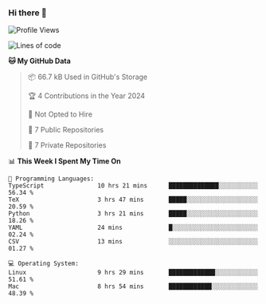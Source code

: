 ### Hi there 👋

<!--
**huayuan4396/huayuan4396** is a ✨ _special_ ✨ repository because its `README.md` (this file) appears on your GitHub profile.

Here are some ideas to get you started:

- 🔭 I’m currently working on ...
- 🌱 I’m currently learning ...
- 👯 I’m looking to collaborate on ...
- 🤔 I’m looking for help with ...
- 💬 Ask me about ...
- 📫 How to reach me: ...
- 😄 Pronouns: ...
- ⚡ Fun fact: ...
-->

<!--START_SECTION:waka-->
![Profile Views](http://img.shields.io/badge/Profile%20Views-1-blue)

![Lines of code](https://img.shields.io/badge/From%20Hello%20World%20I%27ve%20Written-239.3%20thousand%20lines%20of%20code-blue)

**🐱 My GitHub Data** 

> 📦 66.7 kB Used in GitHub's Storage 
 > 
> 🏆 4 Contributions in the Year 2024
 > 
> 🚫 Not Opted to Hire
 > 
> 📜 7 Public Repositories 
 > 
> 🔑 7 Private Repositories 
 > 
📊 **This Week I Spent My Time On** 

```text
💬 Programming Languages: 
TypeScript               10 hrs 21 mins      ██████████████░░░░░░░░░░░   56.34 % 
TeX                      3 hrs 47 mins       █████░░░░░░░░░░░░░░░░░░░░   20.59 % 
Python                   3 hrs 21 mins       █████░░░░░░░░░░░░░░░░░░░░   18.26 % 
YAML                     24 mins             █░░░░░░░░░░░░░░░░░░░░░░░░   02.24 % 
CSV                      13 mins             ░░░░░░░░░░░░░░░░░░░░░░░░░   01.27 % 

💻 Operating System: 
Linux                    9 hrs 29 mins       █████████████░░░░░░░░░░░░   51.61 % 
Mac                      8 hrs 54 mins       ████████████░░░░░░░░░░░░░   48.39 % 
```


<!--END_SECTION:waka-->
